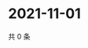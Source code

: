 # 2021-11-01

共 0 条

<!-- BEGIN WEIBO -->
<!-- 最后更新时间 Mon Nov 01 2021 18:15:38 GMT+0800 (China Standard Time) -->

<!-- END WEIBO -->
